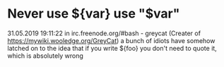 # Never use ${var} use "$var"

31.05.2019 19:11:22 in irc.freenode.org/#bash - greycat (Creater of https://mywiki.wooledge.org/GreyCat) a bunch of idiots have somehow latched on to the idea that if you write ${foo} you don't need to quote it, which is absolutely wrong

